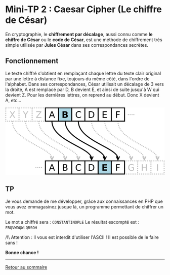 # Mini-TP 2 : Caesar Cipher (Le chiffre de César)

En cryptographie, le **chiffrement par décalage**, aussi connu comme **le chiffre de César** ou le **code de César**, est une méthode de chiffrement très simple utilisée par **Jules César** dans ses correspondances secrètes. 

## Fonctionnement

Le texte chiffré s'obtient en remplaçant chaque lettre du texte clair original par une lettre à distance fixe, toujours du même côté, dans l'ordre de l'alphabet.
Dans ses correspondances, César utilisait un décalage de 3 vers la droite, A est remplacé par D, B devient E, et ainsi de suite jusqu'à W qui devient Z. Pour les dernières lettres, on reprend au début. Donc X devient A, etc...

![image](../ressources/caesar_cipher.png)

## TP

Je vous demande de me développer, grâce aux connaissances en PHP que vous avez emmagasinez jusque là, un programme permettant de chiffrer un mot.

Le mot a chiffré sera : `CONSTANTINOPLE`
Le résultat escompté est : `FRQVWDQWLQRSOH`

/!\ Attention : Il vous est interdit d'utiliser l'ASCII ! Il est possible de le faire sans !

**Bonne chance !**

----------

[Retour au sommaire](00_sommaire.md)
